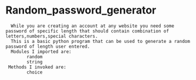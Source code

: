 # Random_password_generator
      While you are creating an account at any website you need some password of specific length that should contain combination of letters,numbers,special characters.
      This is a basic python program that can be used to generate a random password of length user entered.
      Modules I imported are:
            random
            string
     Methods I invoked are:
            choice
            
